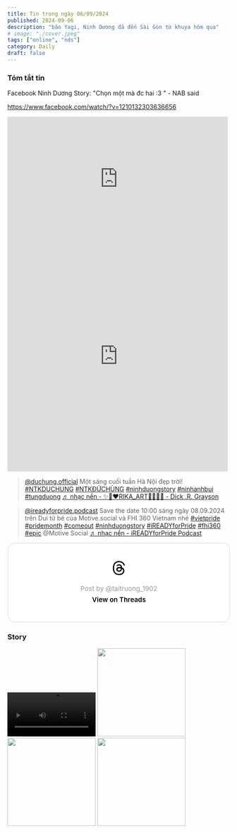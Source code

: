 ```yaml
---
title: Tin trong ngày 06/09/2024
published: 2024-09-06
description: "bão Yagi, Ninh Dương đã đến Sài Gòn từ khuya hôm qua"
# image: "./cover.jpeg"
tags: ["online", "nds"]
category: Daily
draft: false
---
```



### Tóm tắt tin 

Facebook Ninh Dương Story: "Chọn một mà đc hai :3 " - NAB said

https://www.facebook.com/watch/?v=1210132303636656

<iframe src="https://www.facebook.com/plugins/post.php?href=https%3A%2F%2Fwww.facebook.com%2Fwatch%2F%3Fv%3D1210132303636656&width=500&show_text=true&appId=554088166442089&height=281" width="500" height="281" style="border:none;overflow:hidden" scrolling="no" frameborder="0" allowfullscreen="true" allow="autoplay; clipboard-write; encrypted-media; picture-in-picture; web-share"></iframe>


<iframe src="https://www.facebook.com/plugins/post.php?href=https%3A%2F%2Fwww.facebook.com%2FSKConnectVietnam%2Fposts%2Fpfbid02Xm3H4njM8HGux1U7Ejr4hcijNqhZALCkPtwCxQgTKpFYm9C8roDEgZQHFoKN2YWel&width=500&show_text=true&appId=554088166442089&height=524" width="500" height="524" style="border:none;overflow:hidden" scrolling="no" frameborder="0" allowfullscreen="true" allow="autoplay; clipboard-write; encrypted-media; picture-in-picture; web-share"></iframe>




<blockquote class="tiktok-embed" cite="https://www.tiktok.com/@duchung.official/video/7411433307268713735" data-video-id="7411433307268713735" style="max-width: 605px;min-width: 325px;" > <section> <a target="_blank" title="@duchung.official" href="https://www.tiktok.com/@duchung.official?refer=embed">@duchung.official</a> Một sáng cuối tuần Hà Nội đẹp trời! <a title="ntkduchung" target="_blank" href="https://www.tiktok.com/tag/ntkduchung?refer=embed">#NTKDUCHUNG</a> <a title="ntkđứchùng" target="_blank" href="https://www.tiktok.com/tag/ntk%C4%91%E1%BB%A9ch%C3%B9ng?refer=embed">#NTKĐỨCHÙNG</a> <a title="ninhduongstory" target="_blank" href="https://www.tiktok.com/tag/ninhduongstory?refer=embed">#ninhduongstory</a> <a title="ninhanhbui" target="_blank" href="https://www.tiktok.com/tag/ninhanhbui?refer=embed">#ninhanhbui</a> <a title="tungduong" target="_blank" href="https://www.tiktok.com/tag/tungduong?refer=embed">#tungduong</a> <a target="_blank" title="♬ nhạc nền - ✨🧡❤️RIKA_ART💙💚💗✨ - Dick .R. Grayson" href="https://www.tiktok.com/music/nhạc-nền-✨🧡❤️RIKAART💙💚💗✨-7365101355654695697?refer=embed">♬ nhạc nền - ✨🧡❤️RIKA_ART💙💚💗✨ - Dick .R. Grayson</a> </section> </blockquote> <script async src="https://www.tiktok.com/embed.js"></script>


<blockquote class="tiktok-embed" cite="https://www.tiktok.com/@ireadyforpride.podcast/video/7411522320914746642" data-video-id="7411522320914746642" style="max-width: 605px;min-width: 325px;" > <section> <a target="_blank" title="@ireadyforpride.podcast" href="https://www.tiktok.com/@ireadyforpride.podcast?refer=embed">@ireadyforpride.podcast</a> Save the date 10:00 sáng ngày 08.09.2024 trên Dui từ bé của Motive.social và FHI 360 Vietnam nhé <a title="vietpride" target="_blank" href="https://www.tiktok.com/tag/vietpride?refer=embed">#vietpride</a> <a title="pridemonth" target="_blank" href="https://www.tiktok.com/tag/pridemonth?refer=embed">#pridemonth</a> <a title="comeout" target="_blank" href="https://www.tiktok.com/tag/comeout?refer=embed">#comeout</a> <a title="ninhduongstory" target="_blank" href="https://www.tiktok.com/tag/ninhduongstory?refer=embed">#ninhduongstory</a> <a title="ireadyforpride" target="_blank" href="https://www.tiktok.com/tag/ireadyforpride?refer=embed">#iREADYforPride</a> <a title="fhi360" target="_blank" href="https://www.tiktok.com/tag/fhi360?refer=embed">#fhi360</a> <a title="epic" target="_blank" href="https://www.tiktok.com/tag/epic?refer=embed">#epic</a> @Motive Social <a target="_blank" title="♬ nhạc nền  - iREADYforPride Podcast" href="https://www.tiktok.com/music/nhạc-nền-iREADYforPride-Podcast-7411522371540028177?refer=embed">♬ nhạc nền  - iREADYforPride Podcast</a> </section> </blockquote> <script async src="https://www.tiktok.com/embed.js"></script>


<blockquote class="text-post-media" data-text-post-permalink="https://www.threads.net/@taitruong_1902/post/C_klpa3yC7R" data-text-post-version="0" id="ig-tp-C_klpa3yC7R" style=" background:#FFF; border-width: 1px; border-style: solid; border-color: #00000026; border-radius: 16px; max-width:540px; margin: 1px; min-width:270px; padding:0; width:99.375%; width:-webkit-calc(100% - 2px); width:calc(100% - 2px);"> <a href="https://www.threads.net/@taitruong_1902/post/C_klpa3yC7R" style=" background:#FFFFFF; line-height:0; padding:0 0; text-align:center; text-decoration:none; width:100%; font-family: -apple-system, BlinkMacSystemFont, sans-serif;" target="_blank"> <div style=" padding: 40px; display: flex; flex-direction: column; align-items: center;"><div style=" display:block; height:32px; width:32px; padding-bottom:20px;"> <svg aria-label="Threads" height="32px" role="img" viewBox="0 0 192 192" width="32px" xmlns="http://www.w3.org/2000/svg"> <path d="M141.537 88.9883C140.71 88.5919 139.87 88.2104 139.019 87.8451C137.537 60.5382 122.616 44.905 97.5619 44.745C97.4484 44.7443 97.3355 44.7443 97.222 44.7443C82.2364 44.7443 69.7731 51.1409 62.102 62.7807L75.881 72.2328C81.6116 63.5383 90.6052 61.6848 97.2286 61.6848C97.3051 61.6848 97.3819 61.6848 97.4576 61.6855C105.707 61.7381 111.932 64.1366 115.961 68.814C118.893 72.2193 120.854 76.925 121.825 82.8638C114.511 81.6207 106.601 81.2385 98.145 81.7233C74.3247 83.0954 59.0111 96.9879 60.0396 116.292C60.5615 126.084 65.4397 134.508 73.775 140.011C80.8224 144.663 89.899 146.938 99.3323 146.423C111.79 145.74 121.563 140.987 128.381 132.296C133.559 125.696 136.834 117.143 138.28 106.366C144.217 109.949 148.617 114.664 151.047 120.332C155.179 129.967 155.42 145.8 142.501 158.708C131.182 170.016 117.576 174.908 97.0135 175.059C74.2042 174.89 56.9538 167.575 45.7381 153.317C35.2355 139.966 29.8077 120.682 29.6052 96C29.8077 71.3178 35.2355 52.0336 45.7381 38.6827C56.9538 24.4249 74.2039 17.11 97.0132 16.9405C119.988 17.1113 137.539 24.4614 149.184 38.788C154.894 45.8136 159.199 54.6488 162.037 64.9503L178.184 60.6422C174.744 47.9622 169.331 37.0357 161.965 27.974C147.036 9.60668 125.202 0.195148 97.0695 0H96.9569C68.8816 0.19447 47.2921 9.6418 32.7883 28.0793C19.8819 44.4864 13.2244 67.3157 13.0007 95.9325L13 96L13.0007 96.0675C13.2244 124.684 19.8819 147.514 32.7883 163.921C47.2921 182.358 68.8816 191.806 96.9569 192H97.0695C122.03 191.827 139.624 185.292 154.118 170.811C173.081 151.866 172.51 128.119 166.26 113.541C161.776 103.087 153.227 94.5962 141.537 88.9883ZM98.4405 129.507C88.0005 130.095 77.1544 125.409 76.6196 115.372C76.2232 107.93 81.9158 99.626 99.0812 98.6368C101.047 98.5234 102.976 98.468 104.871 98.468C111.106 98.468 116.939 99.0737 122.242 100.233C120.264 124.935 108.662 128.946 98.4405 129.507Z" /></svg></div> <div style=" font-size: 15px; line-height: 21px; color: #999999; font-weight: 400; padding-bottom: 4px; "> Post by @taitruong_1902</div> <div style=" font-size: 15px; line-height: 21px; color: #000000; font-weight: 600; "> View on Threads</div></div></a></blockquote>
<script async src="https://www.threads.net/embed.js"></script>



### Story 

<video width="200" controls>
  <source type="video/mp4" src="https://github.com/user-attachments/assets/46cce4ed-bb4f-45a5-a4ca-771d00bd7d01" >
</video>

<img width="200" src="https://github.com/user-attachments/assets/ebab5230-a0c1-4aba-aa3b-4b905f2a22ba" />


<img width="200" src="https://github.com/user-attachments/assets/ccdfe8ab-6d82-4bc7-a9f7-fb6e0d580049" />


<img width="200" src="https://github.com/user-attachments/assets/a0b7af05-7f35-4bdd-860e-33dc503fad5e" />













